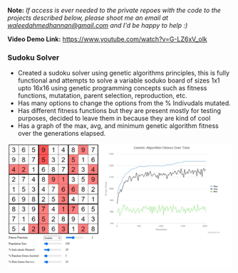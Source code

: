 **Note:** _If access is ever needed to the private repoes with the code to the projects described below, please shoot me an email at waleedahmedhannan@gmail.com and I'd be happy to help :)_

**Video Demo Link:** https://www.youtube.com/watch?v=G-LZ6xV_olk

### Sudoku Solver

- Created a sudoku solver using genetic algorithms principles, this is fully functional and attempts to solve a variable soduko board of sizes 1x1 upto 16x16 using genetic programming concepts such as fitness functions, mutatation, parent selection, reproduction, etc. 
- Has many options to change the options from the % Indivudals mutated.
- Has different fitness functions but they are present mostly for testing purposes, decided to leave them in because they are kind of cool
- Has a graph of the max, avg, and minimum genetic algorithm fitness over the generations elapsed.

![Sudoku Solver](Pictures/soduku_solver.jpg)

